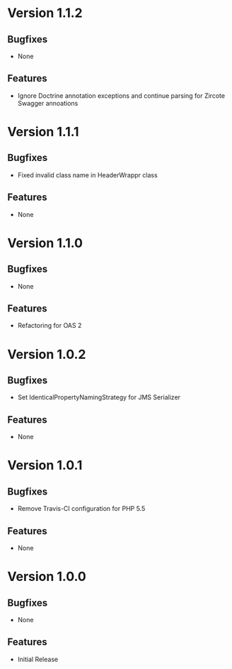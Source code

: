 # Version 1.1.2

## Bugfixes

* None

## Features

* Ignore Doctrine annotation exceptions and continue parsing for Zircote Swagger annoations

# Version 1.1.1

## Bugfixes

* Fixed invalid class name in HeaderWrappr class

## Features

* None

# Version 1.1.0

## Bugfixes

* None

## Features

* Refactoring for OAS 2

# Version 1.0.2

## Bugfixes

* Set IdenticalPropertyNamingStrategy for JMS Serializer

## Features

* None

# Version 1.0.1

## Bugfixes

* Remove Travis-CI configuration for PHP 5.5

## Features

* None

# Version 1.0.0

## Bugfixes

* None

## Features

* Initial Release

